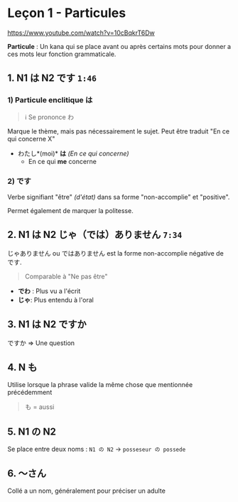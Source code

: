 # Leçon 1 - Particules

https://www.youtube.com/watch?v=10cBqkrT6Dw

**Particule** : Un kana qui se place avant ou après certains mots pour donner a ces mots leur fonction grammaticale.

## 1. N1 は N2 です `1:46`

### 1) Particule enclitique は 

> ℹ Se prononce わ

Marque le thème, mais pas nécessairement le sujet.
Peut être traduit "En ce qui concerne X"

- わたし*(moi)* **は** *(En ce qui concerne)*
  - En ce qui **me** concerne

### 2) です

Verbe signifiant "être" *(d'état)* dans sa forme "non-accomplie" et "positive".

Permet également de marquer la politesse.

## 2. N1 は N2 じゃ（では）ありません `7:34`

じゃありません ou ではありません est la forme non-accomplie négative de です.

> Comparable à "Ne pas être"

- **でわ** : Plus vu a l'écrit
- **じゃ**: Plus entendu à l'oral

## 3. N1 は N2 ですか 

ですか  => Une question

## 4. N も

Utilise lorsque la phrase valide la même chose que mentionnée précédemment

> も = aussi

## 5. N1 の N2

Se place entre deux noms : `N1 の N2` -> `posseseur の possede`

## 6. ～さん

Collé a un nom, généralement pour préciser un adulte